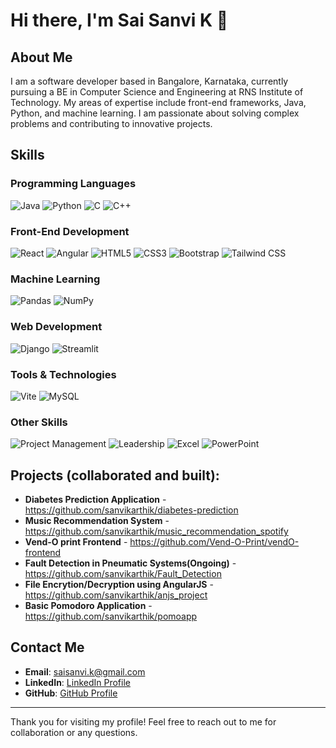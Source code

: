 # Hi there, I'm Sai Sanvi K 👋

## About Me

I am a software developer based in Bangalore, Karnataka, currently pursuing a BE in Computer Science and Engineering at RNS Institute of Technology. My areas of expertise include front-end frameworks, Java, Python, and machine learning. I am passionate about solving complex problems and contributing to innovative projects.

## Skills

### Programming Languages
![Java](https://img.shields.io/badge/Java-ED8B00?style=for-the-badge&logo=java&logoColor=white)
![Python](https://img.shields.io/badge/Python-3776AB?style=for-the-badge&logo=python&logoColor=white)
![C](https://img.shields.io/badge/C-00599C?style=for-the-badge&logo=c&logoColor=white)
![C++](https://img.shields.io/badge/C++-00599C?style=for-the-badge&logo=cplusplus&logoColor=white)

### Front-End Development
![React](https://img.shields.io/badge/React-20232A?style=for-the-badge&logo=react&logoColor=61DAFB)
![Angular](https://img.shields.io/badge/Angular-DD0031?style=for-the-badge&logo=angular&logoColor=white)
![HTML5](https://img.shields.io/badge/HTML5-E34F26?style=for-the-badge&logo=html5&logoColor=white)
![CSS3](https://img.shields.io/badge/CSS3-1572B6?style=for-the-badge&logo=css3&logoColor=white)
![Bootstrap](https://img.shields.io/badge/Bootstrap-563D7C?style=for-the-badge&logo=bootstrap&logoColor=white)
![Tailwind CSS](https://img.shields.io/badge/Tailwind_CSS-38B2AC?style=for-the-badge&logo=tailwind-css&logoColor=white)

### Machine Learning

![Pandas](https://img.shields.io/badge/Pandas-150458?style=for-the-badge&logo=pandas&logoColor=white)
![NumPy](https://img.shields.io/badge/NumPy-013243?style=for-the-badge&logo=numpy&logoColor=white)

### Web Development
![Django](https://img.shields.io/badge/Django-092E20?style=for-the-badge&logo=django&logoColor=white)
![Streamlit](https://img.shields.io/badge/Streamlit-FF4B4B?style=for-the-badge&logo=streamlit&logoColor=white)

### Tools & Technologies
![Vite](https://img.shields.io/badge/Vite-646CFF?style=for-the-badge&logo=vite&logoColor=white)
![MySQL](https://img.shields.io/badge/MySQL-4479A1?style=for-the-badge&logo=mysql&logoColor=white)

### Other Skills
![Project Management](https://img.shields.io/badge/Project_Management-5A67D8?style=for-the-badge&logo=asana&logoColor=white)
![Leadership](https://img.shields.io/badge/Leadership-F7931E?style=for-the-badge&logo=teamspeak&logoColor=white)
![Excel](https://img.shields.io/badge/Excel-217346?style=for-the-badge&logo=microsoft-excel&logoColor=white)
![PowerPoint](https://img.shields.io/badge/PowerPoint-B7472A?style=for-the-badge&logo=microsoft-powerpoint&logoColor=white)

## Projects (collaborated and built):
- **Diabetes Prediction Application** - https://github.com/sanvikarthik/diabetes-prediction
- **Music Recommendation System** - https://github.com/sanvikarthik/music_recommendation_spotify
- **Vend-O print Frontend** - https://github.com/Vend-O-Print/vendO-frontend
- **Fault Detection in Pneumatic Systems(Ongoing)** - https://github.com/sanvikarthik/Fault_Detection
- **File Encrytion/Decryption using AngularJS** - https://github.com/sanvikarthik/anjs_project
- **Basic Pomodoro Application** - https://github.com/sanvikarthik/pomoapp



## Contact Me

- **Email**: [saisanvi.k@gmail.com](mailto:saisanvi.k@gmail.com)
- **LinkedIn**: [LinkedIn Profile](https://www.linkedin.com/in/sai-sanvi-karthik-479851271/)
- **GitHub**: [GitHub Profile](https://github.com/sanvikarthik)

---

Thank you for visiting my profile! Feel free to reach out to me for collaboration or any questions.
